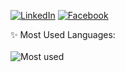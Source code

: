 [![LinkedIn](https://img.shields.io/static/v1?logo=LinkedIn&logoColor=white&label=LinkedIn&message=lehoangtran&color=blue)](https://www.linkedin.com/in/hoangtl289/)
[![Facebook](https://img.shields.io/static/v1?logo=Facebook&logoColor=white&label=Facebook&message=lehoangtran&color=blue)](https://www.fb.com/hoangtl289/)

✨ Most Used Languages:
<br><br>
![Most used](https://github-readme-stats.vercel.app/api/top-langs/?username=lehoangtran289&layout=compact)
